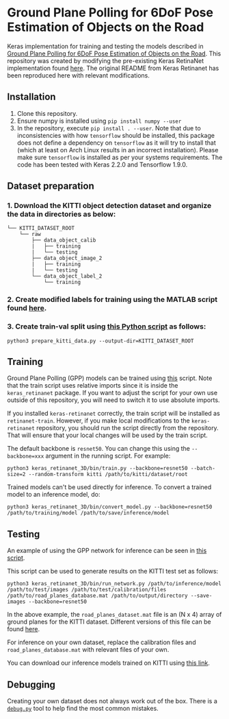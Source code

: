 # Ground Plane Polling for 6DoF Pose Estimation of Objects on the Road

Keras implementation for training and testing the models described in [Ground Plane Polling for 6DoF Pose Estimation of Objects on the Road](http://cvrr.ucsd.edu/publications/2018/GPP.pdf).
This repository was created by modifying the pre-existing Keras RetinaNet implementation found [here](https://github.com/fizyr/keras-retinanet). The original README from Keras Retinanet has been reproduced here with relevant modifications.

## Installation
1) Clone this repository.
2) Ensure numpy is installed using `pip install numpy --user`
3) In the repository, execute `pip install . --user`.
   Note that due to inconsistencies with how `tensorflow` should be installed,
   this package does not define a dependency on `tensorflow` as it will try to install that (which at least on Arch Linux results in an incorrect installation).
   Please make sure `tensorflow` is installed as per your systems requirements. The code has been tested with Keras 2.2.0 and Tensorflow 1.9.0.

## Dataset preparation
### 1. Download the KITTI object detection dataset and organize the data in directories as below:
```plain
└── KITTI_DATASET_ROOT
    └── raw
        ├── data_object_calib
        |   ├── training
        |   └── testing
        ├── data_object_image_2
        |   ├── training
        |   └── testing
        └── data_object_label_2
            └── training
```

### 2. Create modified labels for training using the MATLAB script found [here](https://github.com/arangesh/Ground-Plane-Polling/blob/master/label_prep/create_mod_labels.m).

### 3. Create train-val split using [this Python script](https://github.com/arangesh/Ground-Plane-Polling/blob/master/prepare_kitti_data.py) as follows:
```shell
python3 prepare_kitti_data.py --output-dir=KITTI_DATASET_ROOT
```

## Training
Ground Plane Polling (GPP) models can be trained using [this](https://github.com/arangesh/Ground-Plane-Polling/blob/master/keras_retinanet_3D/bin/train.py) script.
Note that the train script uses relative imports since it is inside the `keras_retinanet` package.
If you want to adjust the script for your own use outside of this repository, you will need to switch it to use absolute imports.

If you installed `keras-retinanet` correctly, the train script will be installed as `retinanet-train`.
However, if you make local modifications to the `keras-retinanet` repository, you should run the script directly from the repository.
That will ensure that your local changes will be used by the train script.

The default backbone is `resnet50`. You can change this using the `--backbone=xxx` argument in the running script. For example:
```shell
python3 keras_retinanet_3D/bin/train.py --backbone=resnet50 --batch-size=2 --random-transform kitti /path/to/kitti/dataset/root
```

Trained models can't be used directly for inference. To convert a trained model to an inference model, do:
```shell
python3 keras_retinanet_3D/bin/convert_model.py --backbone=resnet50 /path/to/training/model /path/to/save/inference/model
```

## Testing
An example of using the GPP network for inference can be seen in [this script](https://github.com/arangesh/Ground-Plane-Polling/blob/master/keras_retinanet_3D/bin/run_network.py).

This script can be used to generate results on the KITTI test set as follows:
```shell
python3 keras_retinanet_3D/bin/run_network.py /path/to/inference/model /path/to/test/images /path/to/test/calibration/files /path/to/road_planes_database.mat /path/to/output/directory --save-images --backbone=resnet50
```
In the above example, the `road_planes_dataset.mat` file is an (N x 4) array of ground planes for the KITTI dataset. Different versions of this file can be found [here](https://github.com/arangesh/Ground-Plane-Polling/tree/master/road_planes_database).

For inference on your own dataset, replace the calibration files and `road_planes_database.mat` with relevant files of your own.

You can download our inference models trained on KITTI using [this link](http://cvrr.ucsd.edu/arangesh/gpp/gpp_kitti_inference_models.tar.gz).

## Debugging
Creating your own dataset does not always work out of the box. There is a [`debug.py`](https://github.com/arangesh/Ground-Plane-Polling/blob/master/keras_retinanet_3D/bin/debug.py) tool to help find the most common mistakes.
